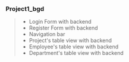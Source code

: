 ### Project1_bgd
> - Login Form with backend
> - Register Form with backend
> - Navigation bar 
> - Project's table view with backend
> - Employee's table view with backend 
> - Department's table view with backend

